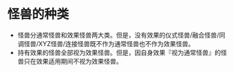 # 怪兽的种类

* 怪兽分通常怪兽和效果怪兽两大类。但是，没有效果的仪式怪兽/融合怪兽/同调怪兽/XYZ怪兽/连接怪兽既不作为通常怪兽也不作为效果怪兽。
* 持有效果的怪兽全部视为效果怪兽。但是，因自身效果『视为通常怪兽』的怪兽只在效果适用期间不视为效果怪兽。

